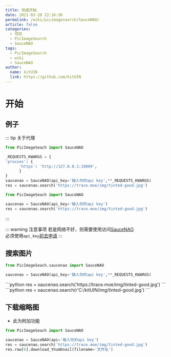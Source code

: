 ```yaml
---
title: 快速开始
date: 2021-03-20 22:16:36
permalink: /wiki/picimagesearch/SauceNAO/
article: false
categories:
  - 项目
  - PicImageSearch
  - SauceNAO
tags:
  - PicImageSearch
  - wiki
  - SauceNAO
author: 
  name: kitUIN
  link: https://github.com/kitUIN
---
```

# 开始

## 例子
::: tip 关于代理
<code-group>

  <code-block title="使用代理" active>

  ```python
  from PicImageSeach import SauceNAO

  _REQUESTS_KWARGS = {
  'proxies': {
        'https': 'http://127.0.0.1:10809',
        }
  }
  saucenao = SauceNAO(api_key='输入你的api key',**_REQUESTS_KWARGS)
  res = saucenao.search('https://trace.moe/img/tinted-good.jpg')
  ```
  </code-block>

  <code-block title="不使用代理">

  ```python
  from PicImageSeach import SauceNAO

  saucenao = SauceNAO(api_key='输入你的api key')
  res = saucenao.search('https://trace.moe/img/tinted-good.jpg')
  ```
  </code-block>

</code-group>

:::

::: warning 注意事项
若是网络不好，则需要使用访问[SauceNAO](https://saucenao.com/) <Badge text="魔法上网" type="warning"/>  
必须使用`api_key`[前去申请](https://saucenao.com/user.php?page=search-api)
:::

## 搜索图片
```python
from PicImageSeach.saucenao import SauceNAO

saucenao = SauceNAO(api_key='输入你的api key',**_REQUESTS_KWARGS)
```
<code-group>
  <code-block title="网络图片" active>
  ```python
  res = saucenao.search('https://trace.moe/img/tinted-good.jpg')
  ```
  </code-block>

  <code-block title="本地图片">
  ```python
  res = saucenao.search(r'C:/kitUIN/img/tinted-good.jpg')
  ```
  </code-block>

</code-group>

## 下载缩略图

- 此为附加功能  
```python
from PicImageSeach import SauceNAO

saucenao = SauceNAO(api='输入你的api key')
res = saucenao.search('https://trace.moe/img/tinted-good.jpg')
res.raw[0].download_thumbnail(filename='文件名')
```